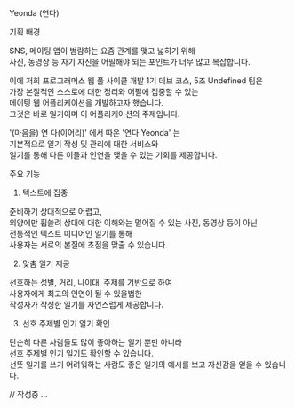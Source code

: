 Yeonda (연다)

기획 배경

SNS, 메이팅 앱이 범람하는 요즘 관계를 맺고 넓히기 위해<br>
사진, 동영상 등 자기 자신을 어필해야 되는 포인트가 너무 많고 복잡합니다.

이에 저희 프로그래머스 웹 풀 사이클 개발 1기 데브 코스, 5조 Undefined 팀은<br>
가장 본질적인 스스로에 대한 정리와 어필에 집중할 수 있는<br>
메이팅 웹 어플리케이션을 개발하고자 했습니다.<br>
그것은 바로 일기이며 이 어플리케이션의 주제입니다.

'(마음을) 연 다(이어리)' 에서 따온 '연다 Yeonda' 는<br>
기본적으로 일기 작성 및 관리에 대한 서비스와<br>
일기를 통해 다른 이들과 인연을 맺을 수 있는 기회를 제공합니다.

주요 기능

1. 텍스트에 집중
   
준비하기 상대적으로 어렵고,<br>
외양에만 휩쓸려 상대에 대한 이해와는 멀어질 수 있는 사진, 동영상 등이 아닌<br>
전통적인 텍스트 미디어인 일기를 통해<br>
사용자는 서로의 본질에 초점을 맞출 수 있습니다.

2. 맞춤 일기 제공

선호하는 성별, 거리, 나이대, 주제를 기반으로 하여<br>
사용자에게 최고의 인연이 될 수 있을법한<br>
작성자가 작성한 일기를 자연스럽게 제공합니다.

3. 선호 주제별 인기 일기 확인

단순히 다른 사람들도 많이 좋아하는 일기 뿐만 아니라<br>
선호 주제별 인기 일기도 확인할 수 있습니다.<br>
선뜻 일기를 쓰기 어려워하는 사람도 좋은 일기의 예시를 보고 자신감을 얻을 수 있습니다.

// 작성중 ...
